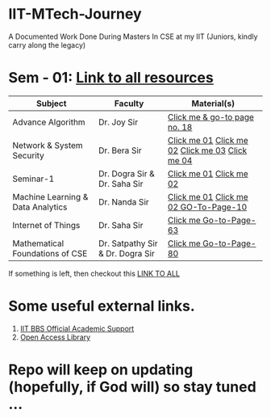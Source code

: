 # IIT-MTech-Journey <br>
A Documented Work Done During Masters In CSE at my IIT (Juniors, kindly carry along the legacy) <br>

# Sem - 01: [Link to all resources](https://www.drive.google.com/drive/folders/1u9bjwf7Ro3N-QqNUatM37k_MzNhcQlb-?usp=drive_link)<br>
| Subject | Faculty | Material(s) |
|----------|----------|----------|
| Advance Algorithm | Dr. Joy Sir | [Click me & go-to page no. 18](https://drive.google.com/file/d/1bTA9NyvIQ29l1aqf1XzbqnHhg6jkKjPw/view?usp=sharing) |
| Network & System Security | Dr. Bera Sir | [Click me 01](https://drive.google.com/file/d/1dj5y22BZTD1pLNsC8iUr7u4VlqZwqZ2H/view?usp=sharing)  [Click me 02](https://drive.google.com/file/d/1_p8GeKXKgmUwgjJTXcIM8KUQcO4n0X1d/view?usp=sharing)  [Click me 03](https://drive.google.com/file/d/1rinsPl_hhZRPcWhIN5X3eIKFJLV-lG7s/view?usp=drive_link)  [Click me 04](https://drive.google.com/file/d/1bTA9NyvIQ29l1aqf1XzbqnHhg6jkKjPw/view?usp=drive_link) |
| Seminar-1 | Dr. Dogra Sir & Dr. Saha Sir | [Click me 01](https://drive.google.com/file/d/1OR0Wyo1SllKs3u6KlKip5aB7sGrUxStg/view?usp=sharing)  [Click me 02](https://drive.google.com/file/d/1e-ijxRMcHokx-EGLHlVE9dXFWPWgjBVv/view?usp=sharing) |
| Machine Learning & Data Analytics | Dr. Nanda Sir | [Click me 01](https://drive.google.com/file/d/1a62JX5ikBnx5u4hF7vHO0NsA55hWJtSt/view?usp=sharing) [Click me 02 GO-To-Page-10](https://drive.google.com/file/d/1bTA9NyvIQ29l1aqf1XzbqnHhg6jkKjPw/view?usp=sharing)|
| Internet of Things | Dr. Saha Sir | [Click me Go-to-Page-63](https://drive.google.com/file/d/1bTA9NyvIQ29l1aqf1XzbqnHhg6jkKjPw/view?usp=drive_link) |
| Mathematical Foundations of CSE | Dr. Satpathy Sir & Dr. Dogra Sir | [Click me Go-to-Page-80](https://drive.google.com/file/d/1bTA9NyvIQ29l1aqf1XzbqnHhg6jkKjPw/view?usp=drive_link) |

If something is left, then checkout this [LINK TO ALL](https://www.drive.google.com/drive/folders/1u9bjwf7Ro3N-QqNUatM37k_MzNhcQlb-?usp=drive_link) <br>

# Some useful external links. <br>
1. [IIT BBS Official Academic Support](https://acadcouncil.webnd-iitbbs.org/main.html)
2. [Open Access Library](https://library.iitbbs.ac.in/open-access-e-resources.php) <br>

# Repo will keep on updating (hopefully, if God will) so stay tuned ...

